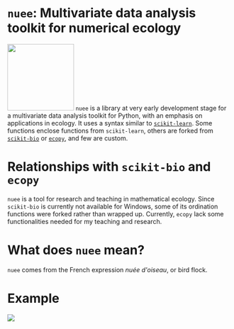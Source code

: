 # `nuee`: Multivariate data analysis toolkit for numerical ecology 

<img src="https://github.com/essicolo/nuee/blob/master/logo.png" width=150px> `nuee` is a library at very early development stage for a multivariate data analysis toolkit for Python, with an emphasis on applications in ecology. It uses a syntax similar to [`scikit-learn`](https://github.com/scikit-learn/scikit-learn). Some functions enclose functions from `scikit-learn`, others are forked from [`scikit-bio`](https://github.com/biocore/scikit-bio) or [`ecopy`](https://github.com/Auerilas/ecopy), and few are custom.

# Relationships with `scikit-bio` and `ecopy`

`nuee` is a tool for research and teaching in mathematical ecology. Since `scikit-bio` is currently not available for Windows, some of its ordination functions were forked rather than wrapped up. Currently, `ecopy` lack some functionalities needed for my teaching and research.

# What does `nuee` mean?
`nuee` comes from the French expression *nuée d'oiseau*, or bird flock.

# Example

![](https://github.com/essicolo/nuee/blob/master/pca.png)
